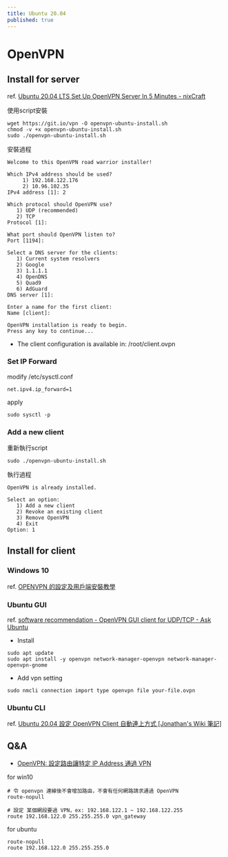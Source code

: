 ```yaml
---
title: Ubuntu 20.04
published: true
---
```


# OpenVPN

## Install for server

ref. [Ubuntu 20.04 LTS Set Up OpenVPN Server In 5 Minutes - nixCraft](https://www.cyberciti.biz/faq/ubuntu-20-04-lts-set-up-openvpn-server-in-5-minutes/)

使用script安裝

    wget https://git.io/vpn -O openvpn-ubuntu-install.sh
    chmod -v +x openvpn-ubuntu-install.sh
    sudo ./openvpn-ubuntu-install.sh

安裝過程

```
Welcome to this OpenVPN road warrior installer!

Which IPv4 address should be used?
     1) 192.168.122.176
     2) 10.96.102.35
IPv4 address [1]: 2

Which protocol should OpenVPN use?
   1) UDP (recommended)
   2) TCP
Protocol [1]:

What port should OpenVPN listen to?
Port [1194]:

Select a DNS server for the clients:
   1) Current system resolvers
   2) Google
   3) 1.1.1.1
   4) OpenDNS
   5) Quad9
   6) AdGuard
DNS server [1]:

Enter a name for the first client:
Name [client]:

OpenVPN installation is ready to begin.
Press any key to continue...

```

* The client configuration is available in: /root/client.ovpn

### Set IP Forward

modify /etc/sysctl.conf
```
net.ipv4.ip_forward=1
```
apply

    sudo sysctl -p
### Add a new client

重新執行script

    sudo ./openvpn-ubuntu-install.sh

執行過程
```
OpenVPN is already installed.

Select an option:
   1) Add a new client
   2) Revoke an existing client
   3) Remove OpenVPN
   4) Exit
Option: 1
```

## Install for client

### Windows 10

ref. [OPENVPN 的設定及用戶端安裝教學](https://www.intesys.com.tw/edcontent_d.php?lang=tw&tb=10&cid=18&id=420)

### Ubuntu GUI

ref. [software recommendation - OpenVPN GUI client for UDP/TCP - Ask Ubuntu](https://askubuntu.com/questions/508250/openvpn-gui-client-for-udp-tcp)

* Install
```
sudo apt update
sudo apt install -y openvpn network-manager-openvpn network-manager-openvpn-gnome
```

* Add vpn setting
```
sudo nmcli connection import type openvpn file your-file.ovpn
```

### Ubuntu CLI

ref. [Ubuntu 20.04 設定 OpenVPN Client 自動連上方式 [Jonathan's Wiki 筆記]](https://www.ichiayi.com/tech/openvpn-client_ubuntu)

## Q&A

* [OpenVPN: 設定路由讓特定 IP Address 通過 VPN](https://blog.sakamoto.cat/she-ding-openvpn-lu-you-jiang-qi/)

for win10
```
# 令 openvpn 連線後不會增加路由，不會有任何網路請求通過 OpenVPN
route-nopull

# 設定 某個網段要過 VPN，ex: 192.168.122.1 ~ 192.168.122.255
route 192.168.122.0 255.255.255.0 vpn_gateway
```

for ubuntu
```
route-nopull
route 192.168.122.0 255.255.255.0 
```
